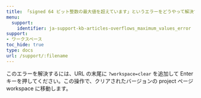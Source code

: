 ```yaml
---
title: 「signed 64 ビット整数の最大値を超えています」というエラーをどうやって解決すればいいですか？
menu:
  support:
    identifier: ja-support-kb-articles-overflows_maximum_values_error
support:
- ワークスペース
toc_hide: true
type: docs
url: /support/:filename
---
```


このエラーを解決するには、URL の末尾に `?workspace=clear` を追加して Enter キーを押してください。この操作で、クリアされたバージョンの project ページ workspace に移動します。